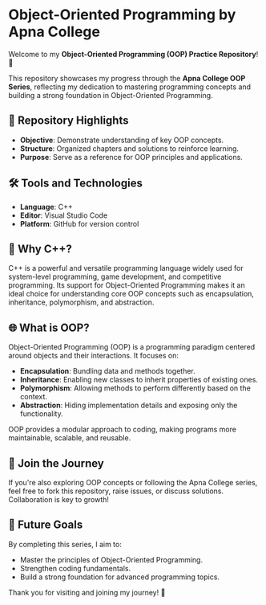# Object-Oriented Programming by Apna College

Welcome to my **Object-Oriented Programming (OOP) Practice Repository**! 🚀

This repository showcases my progress through the **Apna College OOP Series**, reflecting my dedication to mastering programming concepts and building a strong foundation in Object-Oriented Programming.

## 🌟 Repository Highlights

- **Objective**: Demonstrate understanding of key OOP concepts.
- **Structure**: Organized chapters and solutions to reinforce learning.
- **Purpose**: Serve as a reference for OOP principles and applications.

## 🛠 Tools and Technologies

- **Language**: C++
- **Editor**: Visual Studio Code
- **Platform**: GitHub for version control

## 🤔 Why C++?

C++ is a powerful and versatile programming language widely used for system-level programming, game development, and competitive programming. Its support for Object-Oriented Programming makes it an ideal choice for understanding core OOP concepts such as encapsulation, inheritance, polymorphism, and abstraction.

## 🌐 What is OOP?

Object-Oriented Programming (OOP) is a programming paradigm centered around objects and their interactions. It focuses on:
- **Encapsulation**: Bundling data and methods together.
- **Inheritance**: Enabling new classes to inherit properties of existing ones.
- **Polymorphism**: Allowing methods to perform differently based on the context.
- **Abstraction**: Hiding implementation details and exposing only the functionality.

OOP provides a modular approach to coding, making programs more maintainable, scalable, and reusable.

## 🤝 Join the Journey

If you're also exploring OOP concepts or following the Apna College series, feel free to fork this repository, raise issues, or discuss solutions. Collaboration is key to growth!

## 🎯 Future Goals

By completing this series, I aim to:
- Master the principles of Object-Oriented Programming.
- Strengthen coding fundamentals.
- Build a strong foundation for advanced programming topics.

Thank you for visiting and joining my journey! 🎉